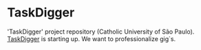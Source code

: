 # TaskDigger
'TaskDigger' project repository (Catholic University of São Paulo).
[TaskDigger](www.taskdigger.com) is starting up. 
We want to professionalize gig`s.
